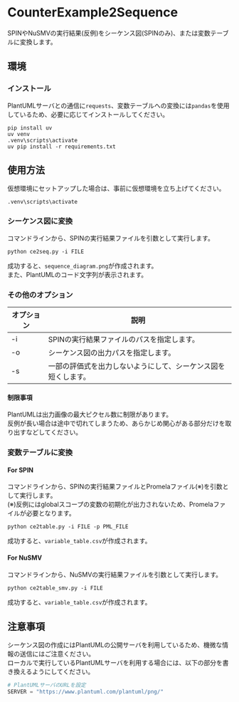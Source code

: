 # CounterExample2Sequence

SPINやNuSMVの実行結果(反例)をシーケンス図(SPINのみ)、または変数テーブルに変換します。

## 環境

### インストール

PlantUMLサーバとの通信に`requests`、変数テーブルへの変換には`pandas`を使用しているため、必要に応じてインストールしてください。

```shell
pip install uv
uv venv
.venv\scripts\activate
uv pip install -r requirements.txt
```

## 使用方法

仮想環境にセットアップした場合は、事前に仮想環境を立ち上げてください。

```shell
.venv\scripts\activate
```

### シーケンス図に変換

コマンドラインから、SPINの実行結果ファイルを引数として実行します。

```shell
python ce2seq.py -i FILE
```

成功すると、`sequence_diagram.png`が作成されます。  
また、PlantUMLのコード文字列が表示されます。

### その他のオプション

| オプション | 説明 |
| --- | --- |
| -i | SPINの実行結果ファイルのパスを指定します。 |
| -o | シーケンス図の出力パスを指定します。 |
| -s | 一部の評価式を出力しないようにして、シーケンス図を短くします。 |

#### 制限事項

PlantUMLは出力画像の最大ピクセル数に制限があります。  
反例が長い場合は途中で切れてしまうため、あらかじめ関心がある部分だけを取り出すなどしてください。

### 変数テーブルに変換

#### For SPIN

コマンドラインから、SPINの実行結果ファイルとPromelaファイル(※)を引数として実行します。  
(※)反例にはglobalスコープの変数の初期化が出力されないため、Promelaファイルが必要となります。

```shell
python ce2table.py -i FILE -p PML_FILE
```

成功すると、`variable_table.csv`が作成されます。  

#### For NuSMV

コマンドラインから、NuSMVの実行結果ファイルを引数として実行します。  

```shell
python ce2table_smv.py -i FILE
```

成功すると、`variable_table.csv`が作成されます。  

## 注意事項

シーケンス図の作成にはPlantUMLの公開サーバを利用しているため、機微な情報の送信にはご注意ください。  
ローカルで実行しているPlantUMLサーバを利用する場合には、以下の部分を書き換えるようにしてください。

```python
# PlantUMLサーバのURLを設定
SERVER = "https://www.plantuml.com/plantuml/png/"
```
